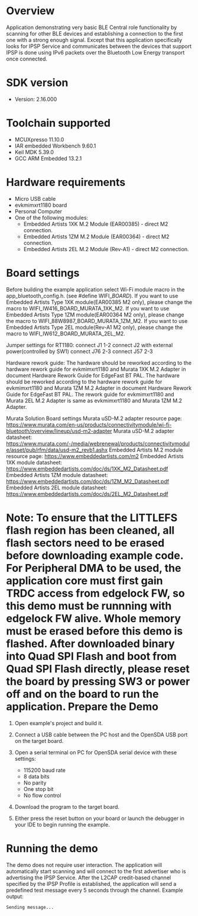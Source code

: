 Overview
========
Application demonstrating very basic BLE Central role functionality by scanning for other BLE devices and establishing a connection to the first one with a strong enough signal.
Except that this application specifically looks for IPSP Service and communicates between the devices that support IPSP is done using IPv6 packets over the Bluetooth Low Energy transport once connected.


SDK version
===========
- Version: 2.16.000

Toolchain supported
===================
- MCUXpresso  11.10.0
- IAR embedded Workbench  9.60.1
- Keil MDK  5.39.0
- GCC ARM Embedded  13.2.1

Hardware requirements
=====================
- Micro USB cable
- evkmimxrt1180 board
- Personal Computer
- One of the following modules:
  - Embedded Artists 1XK M.2 Module (EAR00385) - direct M2 connection.
  - Embedded Artists 1ZM M.2 Module (EAR00364) - direct M2 connection.
  - Embedded Artists 2EL M.2 Module (Rev-A1) - direct M2 connection.

Board settings
==============
Before building the example application select Wi-Fi module macro in the app_bluetooth_config.h. (see #define WIFI_<SoC Name>_BOARD_<Module Name>).
If you want to use Embedded Artists Type 1XK module(EAR00385 M2 only), please change the macro to WIFI_IW416_BOARD_MURATA_1XK_M2.
If you want to use Embedded Artists Type 1ZM module(EAR00364 M2 only), please change the macro to WIFI_88W8987_BOARD_MURATA_1ZM_M2.
If you want to use Embedded Artists Type 2EL module(Rev-A1 M2 only), please change the macro to WIFI_IW612_BOARD_MURATA_2EL_M2.

Jumper settings for RT1180:
connect J1 1-2
connect J2 with external power(controlled by SW1)
connect J76 2-3
connect J57 2-3

Hardware rework guide:
The hardware should be reworked according to the hardware rework guide for evkmimxrt1180 and Murata 1XK M.2 Adapter in document Hardware Rework Guide for EdgeFast BT PAL.
The hardware should be reworked according to the hardware rework guide for evkmimxrt1180 and Murata 1ZM M.2 Adapter in document Hardware Rework Guide for EdgeFast BT PAL.
The rework guide for evkmimxrt1180 and Murata 2EL M.2 Adapter is same as evkmimxrt1180 and Murata 1ZM M.2 Adapter.

Murata Solution Board settings
Murata uSD-M.2 adapter resource page: https://www.murata.com/en-us/products/connectivitymodule/wi-fi-bluetooth/overview/lineup/usd-m2-adapter
Murata uSD-M.2 adapter datasheet: https://www.murata.com/-/media/webrenewal/products/connectivitymodule/asset/pub/rfm/data/usd-m2_revb1.ashx
Embedded Artists M.2 module resource page: https://www.embeddedartists.com/m2
Embedded Artists 1XK module datasheet: https://www.embeddedartists.com/doc/ds/1XK_M2_Datasheet.pdf
Embedded Artists 1ZM module datasheet: https://www.embeddedartists.com/doc/ds/1ZM_M2_Datasheet.pdf
Embedded Artists 2EL module datasheet: https://www.embeddedartists.com/doc/ds/2EL_M2_Datasheet.pdf

Note:
To ensure that the LITTLEFS flash region has been cleaned,
all flash sectors need to be erased before downloading example code.
For Peripheral DMA to be used, the application core must first gain TRDC access from edgelock FW, so this demo
must be runnning with edgelock FW alive.
Whole memory must be erased before this demo is flashed.
After downloaded binary into Quad SPI Flash and boot from Quad SPI Flash directly,
please reset the board by pressing SW3 or power off and on the board to run the application.
Prepare the Demo
================

1.  Open example's project and build it.

2.  Connect a USB cable between the PC host and the OpenSDA USB port on the target board.

3.  Open a serial terminal on PC for OpenSDA serial device with these settings:
    - 115200 baud rate
    - 8 data bits
    - No parity
    - One stop bit
    - No flow control

4.  Download the program to the target board.

5.  Either press the reset button on your board or launch the debugger in your IDE to begin running the example.

Running the demo
================
The demo does not require user interaction. The application will automatically start scanning and will connect to the first advertiser who is advertising the IPSP Service. After the L2CAP credit-based channel specified by the IPSP Profile is established, the application will send a predefined test message every 5 seconds through the channel. Example output:
~~~~~~~~~~~~~~~~~~~~~~~~~~~~~~~~~~~
Sending message...
~~~~~~~~~~~~~~~~~~~~~~~~~~~~~~~~~~~
